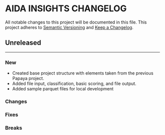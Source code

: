 # AIDA INSIGHTS CHANGELOG

All notable changes to this project will be documented in this file.
This project adheres to [Semantic Versioning](http://semver.org/) and [Keep a Changelog](http://keepachangelog.com/).
## Unreleased
---

### New
* Created base project structure with elements taken from the previous Papaya project.
* Added file input, classification, basic scoring, and file output.
* Added sample parquet files for local development

### Changes

### Fixes

### Breaks


